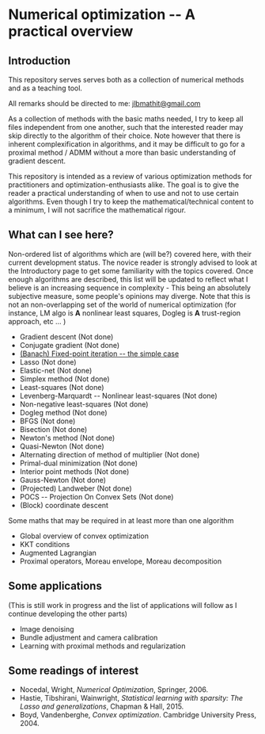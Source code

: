 Numerical optimization -- A practical overview 
==============================================

Introduction
------------

This repository serves serves both as a collection of numerical methods and as a teaching tool. 

All remarks should be directed to me: jlbmathit@gmail.com 

As a collection of methods with the basic maths needed, I try to keep all files independent from one another, such that the interested reader may skip directly to the algorithm of their choice. 
Note however that there is inherent complexification in algorithms, and it may be difficult to go for a proximal method / ADMM without a more than basic understanding of gradient descent. 

This repository is intended as a review of various optimization methods for practitioners and optimization-enthusiasts alike. 
The goal is to give the reader a practical understanding of when to use and not to use certain algorithms.
Even though I try to keep the mathematical/technical content to a minimum, I will not sacrifice the mathematical rigour. 

What can I see here? 
--------------------

Non-ordered list of algorithms which are (will be?) covered here, with their current development status. 
The novice reader is strongly advised to look at the Introductory page to get some familiarity with the topics covered. 
Once enough algorithms are described, this list will be updated to reflect what I believe is an increasing sequence in complexity - This being an absolutely subjective measure, some people's opinions may diverge. 
Note that this is not an non-overlapping set of the world of numerical optimization (for instance, LM algo is **A** nonlinear least squares, Dogleg is **A** trust-region approach, etc ... )
* Gradient descent (Not done)
* Conjugate gradient (Not done)
* [(Banach) Fixed-point iteration -- the simple case](./FPA/FixedPointTheory.ipynb)
* Lasso (Not done)
* Elastic-net (Not done)
* Simplex method (Not done)
* Least-squares (Not done)
* Levenberg-Marquardt -- Nonlinear least-squares (Not done)
* Non-negative least-squares (Not done)
* Dogleg method (Not done)
* BFGS (Not done)
* Bisection (Not done)
* Newton's method (Not done)
* Quasi-Newton (Not done)
* Alternating direction of method of multiplier (Not done)
* Primal-dual minimization (Not done)
* Interior point methods (Not done)
* Gauss-Newton (Not done)
* (Projected) Landweber (Not done)
* POCS -- Projection On Convex Sets (Not done)
* (Block) coordinate descent


Some maths that may be required in at least more than one algorithm
* Global overview of convex optimization 
* KKT conditions 
* Augmented Lagrangian 
* Proximal operators, Moreau envelope, Moreau decomposition

Some applications
-----------------

(This is still work in progress and the list of applications will follow as I continue developing the other parts)

* Image denoising 
* Bundle adjustment and camera calibration
* Learning with proximal methods and regularization 

Some readings of interest
-------------------------

* Nocedal, Wright, _Numerical Optimization_, Springer, 2006. 
* Hastie, Tibshirani, Wainwright, _Statistical learning with sparsity: The Lasso and generalizations_, Chapman & Hall, 2015. 
* Boyd, Vandenberghe, _Convex optimization_. Cambridge University Press, 2004.

